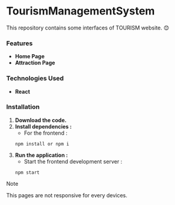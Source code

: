 # TourismManagementSystem

This repository contains some interfaces of TOURISM website. :blush:

### Features
 + **Home Page**
 + **Attraction Page**

### Technologies Used
 + **React**

### Installation
 1. **Download the code.**
 2. **Install dependencies :**
    + For the frontend :
    ```
    npm install or npm i
    ```
 3. **Run the application :**
    + Start the frontend development server :
    ```
    npm start
    ```

> [!NOTE]
> This pages are not responsive for every devices.
